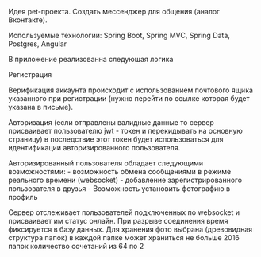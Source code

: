 

Идея pet-проекта. Создать мессенджер для общения (аналог Вконтакте).

Используемые технологии: Spring Boot, Spring MVC, Spring Data, Postgres, Angular

В приложение реализованна следующая логика 

Регистрация 

Верификация аккаунта происходит с использованием почтового ящика указанного при регистрации (нужно перейти по ссылке которая будет указана в письме).

Авторизация (если отправлены валидные данные то  сервер присваивает пользователю jwt - токен  и перекидывать на основную страницу) в последствие этот токен будет использоваться для идентификации авторизированного пользователя.

Авторизированный пользователя  обладает следующими возможностями:
    - возможность обмена  сообщениями в режиме реального времени (websocket)
    - добавление зарегистрированного пользователя в друзья
    - Возможность установить фотографию в профиль 
        
Сервер отслеживает пользователей подключенных по websocket и присваивает им статус онлайн. При разрыве соединения время фиксируется в базу данных.
Для хранения фото выбрана (древовидная структура  папок) в каждой папке может храниться  не больше 2016 папок  количество сочетаний из 64 по 2
